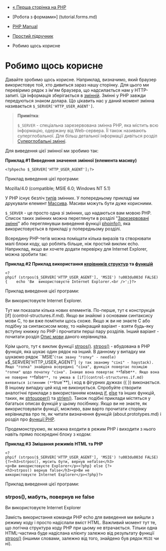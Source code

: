 - [« Перша сторінка на PHP](tutorial.firstpage.md)
- [Робота з формами»] (tutorial.forms.md)

- [PHP Manual](index.md)
- [Простий підручник](tutorial.md)
- Робимо щось корисне

# Робимо щось корисне

Давайте зробимо щось корисне. Наприклад, визначимо, який браузер
використовує той, хто дивиться зараз нашу сторінку. Для цього ми
перевіримо рядок з ім'ям браузера, що надсилається нам у HTTP-запиті. Ця
інформація зберігається в [змінній](language.variables.md). Змінні
у PHP завжди передуються знаком долара. Що цікавить нас у даний
момент змінна називається `$_SERVER['HTTP_USER_AGENT']`.

> **Примітка**:
>
> `$_SERVER` - спеціальна зарезервована змінна PHP, яка
> містить всю інформацію, одержану від Web-сервера. Її також називають
> суперглобальної. Для більш детальної інформації дивіться розділ
> [Суперглобальні змінні](language.variables.superglobals.md).

Для виведення цієї змінної ми зробимо так:

**Приклад #1 Виведення значення змінної (елемента масиву)**

` <?phpecho $_SERVER['HTTP_USER_AGENT'];?> `

Приклад виведення цієї програми:


Mozilla/4.0 (compatible; MSIE 6.0; Windows NT 5.1)

У PHP існує безліч [типів](language.types.md)
змінних. У попередньому прикладі ми друкували елемент
[Массива](language.types.array.md). Масиви можуть бути дуже корисними.

`$_SERVER` - це просто одна зі змінних, що надаються вам
мовою PHP. Список таких змінних можна переглянути в розділі
"[Зарезервовані змінні](reserved.variables.md)" або переглянувши
виведення функції [phpinfo()](function.phpinfo.md), яка використовується в прикладі
у попередньому розділі.

Всередину PHP-тегів можна поміщати кілька виразів та створювати
малі блоки коду, що роблять більше, ніж простий виклик echo. Наприклад,
якщо ви хочете додати перевірку для Internet Explorer, можна зробити
так:

**Приклад #2 Приклад використання [керівників
структур](language.control-structures.md) та
[функцій](language.functions.md)**

` <?phpif (strpos($_SERVER['HTTP_USER_AGENT'], 'MSIE') !u003du003d FALSE) {    echo 'Ви  використовуєте Internet Explorer.<br />';}?> `

Приклад виведення цієї програми:

Ви використовуєте Internet Explorer.<br />

Тут ми показали кілька нових елементів. По-перше, тут є
конструкція [if] (control-structures.if.md). Якщо ви знайомі з основами
синтаксису мови C, то ви вже помітили щось схоже. Якщо ж ви не
знаєте C або подібну за синтаксисом мову, то найкращий варіант - взяти
будь-яку вступну книжку по PHP і прочитати перші пару розділів. Інший
варіант - почитати розділ [Опис мови](langref.md) даного
керівництва.

Крім цього, тут є виклик функції
[strpos()](function.strpos.md). [strpos()](function.strpos.md) -
вбудована в PHP функція, яка шукає один рядок на інший. В данному
у випадку ми шукаємо рядок ``MSIE'` (так звану "голку" - needle) в
`$_SERVER['HTTP_USER_AGENT']` (у так званому "сіні" - haystack). Якщо
"голка" знайдена всередині "сіна", функція повертає позицію "голки"
щодо початку "сіна". Інакше вона повертає
**`false`**. Якщо вона не поверне **`false`**, то умова в
[if](control-structures.if.md) виявиться істинним (**`true`**), і код в
фігурних дужках ({ }) виконається. В іншому випадку цей код не
виконується. Спробуйте створити аналогічні приклади з використанням
команд [if](control-structures.if.md),
[else](control-structures.else.md) та інших функцій, таких, як
[strtoupper()](function.strtoupper.md) та
[strlen()](function.strlen.md). Також подібні приклади містяться у
багатьох описах функцій у цьому посібнику. Якщо ви не знаєте, як
використовувати функції, можливо, вам варто прочитати сторінку керівництва
про те, як читати визначення функцій (about.prototypes.md) і розділ
про [функції PHP](language.functions.md).

Продемонструємо, як можна входити в режим PHP і виходити з нього
навіть прямо посередині блоку з кодом:

**Приклад #3 Змішання режимів HTML та PHP**

` <?phpif (strpos($_SERVER['HTTP_USER_AGENT'], 'MSIE') !u003du003d FALSE) {?><h3>strpos(), мусить бути, вернув неfalse</h3><p>Ви використовуєте Explorer</p><?php} else {?><h3>strpos() вернув false</h3><p>Ви не  використовуєте Internet Explorer</p><?php}?> `

Приклад виведення цієї програми:

<h3>strpos(), мабуть, повернув не false</h3>
<p>Ви використовуєте Internet Explorer</p>

Замість використання команди PHP echo для виведення ми вийшли з режиму
коду і просто надіслали вміст HTML. Важливий момент тут те, що
логічна структура коду PHP при цьому не втрачається. Тільки одна
HTML-частина буде надіслана клієнту залежно від результату функції
[strpos()](function.strpos.md) (іншими словами, залежно від
того, знайдено був рядок `MSIE` чи ні).
